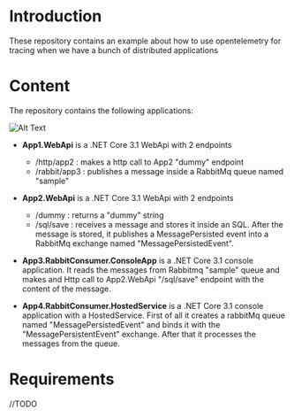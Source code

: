 # Introduction
These repository contains an example about how to use opentelemetry for tracing when we have a bunch of distributed applications

# Content

The repository contains the following applications:

![Alt Text](https://github.com/karlospn/opentelemetry-tracing-demo/blob/master/docs/diagram.jpg)


- **App1.WebApi** is a .NET Core 3.1 WebApi with 2 endpoints
    - /http/app2 : makes a http call to App2 "dummy" endpoint
    - /rabbit/app3 : publishes a message inside a RabbitMq queue named "sample"
    
- **App2.WebApi** is a .NET Core 3.1 WebApi with 2 endpoints
    - /dummy : returns a "dummy" string
    - /sql/save : receives a message and stores it inside an SQL. After the message is stored, it publishes a MessagePersisted event into a RabbitMq exchange named "MessagePersistedEvent".

- **App3.RabbitConsumer.ConsoleApp** is a .NET Core 3.1 console application. It reads the messages from Rabbitmq "sample" queue and makes and Http call to App2.WebApi "/sql/save" endpoint with the content of the message.

- **App4.RabbitConsumer.HostedService** is a .NET Core 3.1 console application with a HostedService. First of all it creates a rabbitMq queue named "MessagePersistedEvent" and binds it with the "MessagePersistentEvent" exchange. After that it processes the messages from the queue.

    
# Requirements

//TODO
